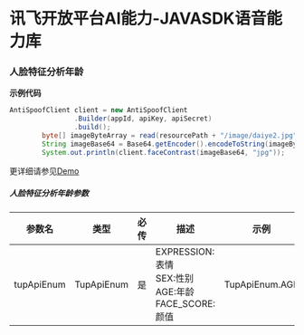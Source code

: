 # 讯飞开放平台AI能力-JAVASDK语音能力库

### 人脸特征分析年龄

**示例代码**
```java
AntiSpoofClient client = new AntiSpoofClient
                .Builder(appId, apiKey, apiSecret)
                .build();
        byte[] imageByteArray = read(resourcePath + "/image/daiye2.jpg");
        String imageBase64 = Base64.getEncoder().encodeToString(imageByteArray);
        System.out.println(client.faceContrast(imageBase64, "jpg"));
```

更详细请参见[Demo](https://github.com/iFLYTEK-OP/websdk-java-demo/blob/main/src/main/java/cn/xfyun/demo/AntiSpoofClientApp.java)

##### 人脸特征分析年龄参数
|参数名|类型|必传|描述|示例|
|---|---|---|---|---|
|tupApiEnum|TupApiEnum|是|EXPRESSION:表情 <br>SEX:性别 <br>AGE:年龄 <br>FACE_SCORE:颜值|TupApiEnum.AGE|